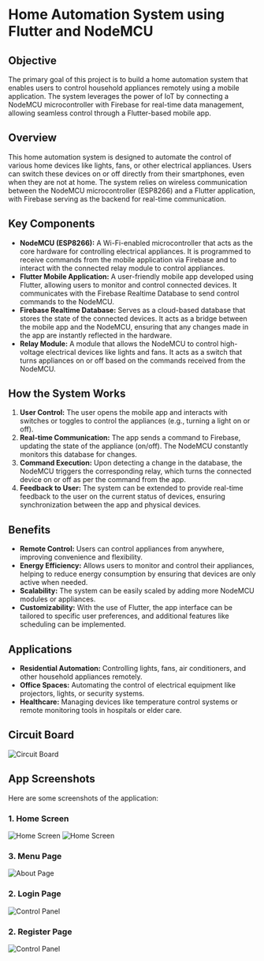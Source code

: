# Home Automation System using Flutter and NodeMCU

## Objective
The primary goal of this project is to build a home automation system that enables users to control household appliances remotely using a mobile application. The system leverages the power of IoT by connecting a NodeMCU microcontroller with Firebase for real-time data management, allowing seamless control through a Flutter-based mobile app.

## Overview
This home automation system is designed to automate the control of various home devices like lights, fans, or other electrical appliances. Users can switch these devices on or off directly from their smartphones, even when they are not at home. The system relies on wireless communication between the NodeMCU microcontroller (ESP8266) and a Flutter application, with Firebase serving as the backend for real-time communication.

## Key Components
- **NodeMCU (ESP8266):** A Wi-Fi-enabled microcontroller that acts as the core hardware for controlling electrical appliances. It is programmed to receive commands from the mobile application via Firebase and to interact with the connected relay module to control appliances.
- **Flutter Mobile Application:** A user-friendly mobile app developed using Flutter, allowing users to monitor and control connected devices. It communicates with the Firebase Realtime Database to send control commands to the NodeMCU.
- **Firebase Realtime Database:** Serves as a cloud-based database that stores the state of the connected devices. It acts as a bridge between the mobile app and the NodeMCU, ensuring that any changes made in the app are instantly reflected in the hardware.
- **Relay Module:** A module that allows the NodeMCU to control high-voltage electrical devices like lights and fans. It acts as a switch that turns appliances on or off based on the commands received from the NodeMCU.

## How the System Works
1. **User Control:** The user opens the mobile app and interacts with switches or toggles to control the appliances (e.g., turning a light on or off).
2. **Real-time Communication:** The app sends a command to Firebase, updating the state of the appliance (on/off). The NodeMCU constantly monitors this database for changes.
3. **Command Execution:** Upon detecting a change in the database, the NodeMCU triggers the corresponding relay, which turns the connected device on or off as per the command from the app.
4. **Feedback to User:** The system can be extended to provide real-time feedback to the user on the current status of devices, ensuring synchronization between the app and physical devices.

## Benefits
- **Remote Control:** Users can control appliances from anywhere, improving convenience and flexibility.
- **Energy Efficiency:** Allows users to monitor and control their appliances, helping to reduce energy consumption by ensuring that devices are only active when needed.
- **Scalability:** The system can be easily scaled by adding more NodeMCU modules or appliances.
- **Customizability:** With the use of Flutter, the app interface can be tailored to specific user preferences, and additional features like scheduling can be implemented.

## Applications
- **Residential Automation:** Controlling lights, fans, air conditioners, and other household appliances remotely.
- **Office Spaces:** Automating the control of electrical equipment like projectors, lights, or security systems.
- **Healthcare:** Managing devices like temperature control systems or remote monitoring tools in hospitals or elder care.


## Circuit Board
![Circuit Board](assets/images/screenshorts/circuit.jpg)

## App Screenshots
Here are some screenshots of the application:

### 1. Home Screen
![Home Screen](assets/images/screenshorts/homepage1.png)
![Home Screen](assets/images/screenshorts/homepage2.png)

### 3. Menu Page
![About Page](assets/images/screenshorts/menupage.png)

### 2. Login Page
![Control Panel](assets/images/screenshorts/loginpage.png)
### 2. Register Page
![Control Panel](assets/images/screenshorts/registerpage.png)



